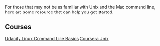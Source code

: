 For those that may not be as familiar with Unix and the Mac command line,
here are some resource that can help you get started.

## Courses

[Udacity Linux Command Line Basics](https://www.udacity.com/course/linux-command-line-basics--ud595)
[Coursera Unix](https://www.coursera.org/learn/unix)
